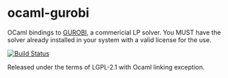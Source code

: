 # ocaml-gurobi
OCaml bindings to [GUROBI](http://www.gurobi.com/products/gurobi-optimizer), a commericial LP
solver. You MUST have the solver already installed in your system with a valid license for the use.

[![Build
Status](https://travis-ci.org/zhelih/ocaml-gurobi.svg?branch=master)](https://travis-ci.org/zhelih/ocaml-gurobi)

Released under the terms of LGPL-2.1 with Ocaml linking exception.
